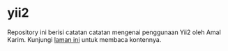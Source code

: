 # yii2
Repository ini berisi catatan catatan mengenai penggunaan Yii2 oleh Amal Karim. Kunjungi [laman ini](https://amalkarim.github.io/yii2) untuk membaca kontennya.
